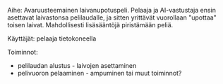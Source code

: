 Aihe: Avaruusteemainen laivanupotuspeli. Pelaaja ja AI-vastustaja ensin asettavat laivastonsa pelilaudalle, ja sitten yrittävät vuorollaan "upottaa" toisen laivat. Mahdollisesti lisäsääntöjä piristämään peliä.

Käyttäjät: pelaaja tietokoneella


Toiminnot: 

* pelilaudan alustus - laivojen asettaminen
* pelivuoron pelaaminen - ampuminen tai muut toiminnot?

